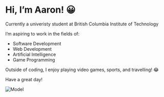 <h1>Hi, I’m Aaron! 😀</h1>
<p>Currently a univeristy student at British Columbia Institute of Technology</p>
<p>I’m aspiring to work in the fields of:</p>
<ul>
  <li>Software Development</li>
  <li>Web Development</li>
  <li>Artificial Intelligence</li>
  <li>Game Programming</li>
</ul>

<p>Outside of coding, I enjoy playing video games, sports, and travelling! 😂</p>

<p>Have a great day!</p>

![Model](https://github.com/ArrowTron27/ArrowTron27/blob/main/rapid%20claps.gif)
<!---
ArrowTron27/ArrowTron27 is a ✨ special ✨ repository because its `README.md` (this file) appears on your GitHub profile.
You can click the Preview link to take a look at your changes.
--->
